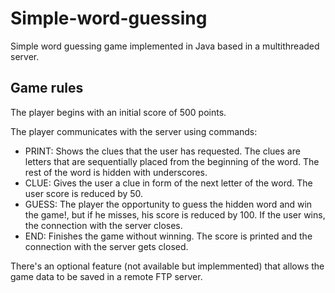 # Simple-word-guessing

Simple word guessing game implemented in Java based in a multithreaded server.

## Game rules

The player begins with an initial score of 500 points.

The player communicates with the server using commands:

* PRINT: Shows the clues that the user has requested. The clues are letters that are sequentially placed from the beginning of the word. The rest of the word is hidden with underscores.
* CLUE: Gives the user a clue in form of the next letter of the word. The user score is reduced by 50.
* GUESS: The player the opportunity to guess the hidden word and win the game!, but if he misses, his score is reduced by 100. If the user wins, the connection with the server closes.
* END: Finishes the game without winning. The score is printed and the connection with the server gets closed.

There's an optional feature (not available but implemmented) that allows the game data to be saved in a remote FTP server.
